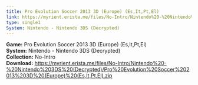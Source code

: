 ```yaml
---
title: Pro Evolution Soccer 2013 3D (Europe) (Es,It,Pt,El)
link: https://myrient.erista.me/files/No-Intro/Nintendo%20-%20Nintendo%203DS%20(Decrypted)/Pro%20Evolution%20Soccer%202013%203D%20(Europe)%20(Es,It,Pt,El).zip
type: single1
System: Nintendo - Nintendo 3DS (Decrypted)
---
```

<b>Game:</b> Pro Evolution Soccer 2013 3D (Europe) (Es,It,Pt,El)<br>
<b>System:</b> Nintendo - Nintendo 3DS (Decrypted)<br>
<b>Collection:</b> No-Intro<br>
<b>Download:</b> https://myrient.erista.me/files/No-Intro/Nintendo%20-%20Nintendo%203DS%20(Decrypted)/Pro%20Evolution%20Soccer%202013%203D%20(Europe)%20(Es,It,Pt,El).zip